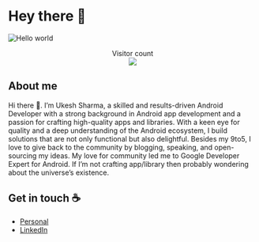 # Hey there :wave:

<img src="https://raw.githubusercontent.com/sagar-viradiya/sagar-viradiya/master/resources/banner.png" alt="Hello world">

<p align="center"> 
  Visitor count<br>
  <img src="https://profile-counter.glitch.me/sagar-viradiya/count.svg" />
</p>

## About me

Hi there 👋. I’m Ukesh Sharma, a skilled and results-driven Android Developer with a strong background in Android app development and a passion for crafting high-quality apps and libraries. With a keen eye for quality and a deep understanding of the Android ecosystem, I build solutions that are not only functional but also delightful. Besides my 9to5, I love to give back to the community by blogging, speaking, and open-sourcing my ideas. My love for community led me to Google Developer Expert for Android. If I’m not crafting app/library then probably wondering about the universe’s existence.

## Get in touch :coffee:

- [Personal](https://ukeshfolio.netlify.app/)
- [LinkedIn](https://www.linkedin.com/in/ukeshsharma/)
